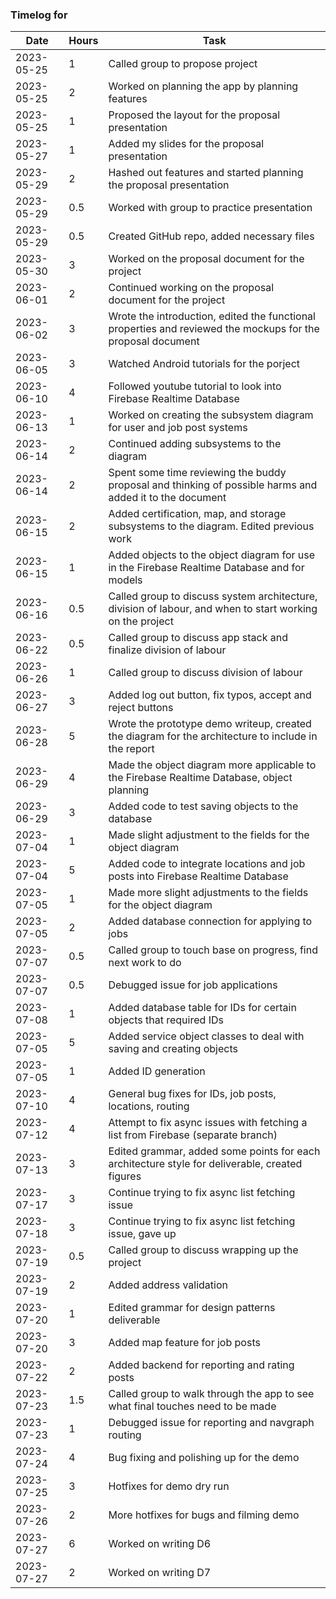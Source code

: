 ### Timelog for 

|   Date   | Hours | Task |
|----------|-------|------|
|2023-05-25|1|Called group to propose project|
|2023-05-25|2|Worked on planning the app by planning features|
|2023-05-25|1|Proposed the layout for the proposal presentation|
|2023-05-27|1|Added my slides for the proposal presentation|
|2023-05-29|2|Hashed out features and started planning the proposal presentation|
|2023-05-29|0.5|Worked with group to practice presentation|
|2023-05-29|0.5|Created GitHub repo, added necessary files|
|2023-05-30|3|Worked on the proposal document for the project|
|2023-06-01|2|Continued working on the proposal document for the project|
|2023-06-02|3|Wrote the introduction, edited the functional properties and reviewed the mockups for the proposal document|
|2023-06-05|3|Watched Android tutorials for the porject|
|2023-06-10|4|Followed youtube tutorial to look into Firebase Realtime Database|
|2023-06-13|1|Worked on creating the subsystem diagram for user and job post systems|
|2023-06-14|2|Continued adding subsystems to the diagram|
|2023-06-14|2|Spent some time reviewing the buddy proposal and thinking of possible harms and added it to the document|
|2023-06-15|2|Added certification, map, and storage subsystems to the diagram. Edited previous work|
|2023-06-15|1|Added objects to the object diagram for use in the Firebase Realtime Database and for models|
|2023-06-16|0.5|Called group to discuss system architecture, division of labour, and when to start working on the project|
|2023-06-22|0.5|Called group to discuss app stack and finalize division of labour|
|2023-06-26|1|Called group to discuss division of labour|
|2023-06-27|3|Added log out button, fix typos, accept and reject buttons|
|2023-06-28|5|Wrote the prototype demo writeup, created the diagram for the architecture to include in the report|
|2023-06-29|4|Made the object diagram more applicable to the Firebase Realtime Database, object planning|
|2023-06-29|3|Added code to test saving objects to the database|
|2023-07-04|1|Made slight adjustment to the fields for the object diagram|
|2023-07-04|5|Added code to integrate locations and job posts into Firebase Realtime Database|
|2023-07-05|1|Made more slight adjustments to the fields for the object diagram|
|2023-07-05|2|Added database connection for applying to jobs|
|2023-07-07|0.5|Called group to touch base on progress, find next work to do|
|2023-07-07|0.5|Debugged issue for job applications|
|2023-07-08|1|Added database table for IDs for certain objects that required IDs|
|2023-07-05|5|Added service object classes to deal with saving and creating objects|
|2023-07-05|1|Added ID generation|
|2023-07-10|4|General bug fixes for IDs, job posts, locations, routing|
|2023-07-12|4|Attempt to fix async issues with fetching a list from Firebase (separate branch)|
|2023-07-13|3|Edited grammar, added some points for each architecture style for deliverable, created figures|
|2023-07-17|3|Continue trying to fix async list fetching issue|
|2023-07-18|3|Continue trying to fix async list fetching issue, gave up|
|2023-07-19|0.5|Called group to discuss wrapping up the project|
|2023-07-19|2|Added address validation|
|2023-07-20|1|Edited grammar for design patterns deliverable|
|2023-07-20|3|Added map feature for job posts|
|2023-07-22|2|Added backend for reporting and rating posts|
|2023-07-23|1.5|Called group to walk through the app to see what final touches need to be made|
|2023-07-23|1|Debugged issue for reporting and navgraph routing|
|2023-07-24|4|Bug fixing and polishing up for the demo|
|2023-07-25|3|Hotfixes for demo dry run|
|2023-07-26|2|More hotfixes for bugs and filming demo|
|2023-07-27|6|Worked on writing D6|
|2023-07-27|2|Worked on writing D7|